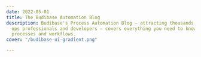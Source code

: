 ```yaml
---
date: 2022-05-01
title: The Budibase Automation Blog
description: Budibase's Process Automation Blog – attracting thousands of monthly
  ops professionals and developers – covers everything you need to know to automate
  processes and workflows.
cover: "/budibase-ui-gradient.png"

---
```

